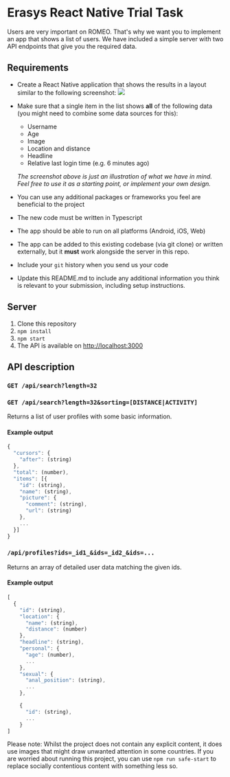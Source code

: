 # Erasys React Native Trial Task
Users are very important on ROMEO. That's why we want you to implement an app that shows a list of users. We have included a simple server with two API endpoints that give you the required data.

## Requirements
- Create a React Native application that shows the results in a layout similar to the following screenshot:
![](./data/mockup.jpg)

- Make sure that a single item in the list shows **all** of the following data (you might need to combine some data sources for this):
  - Username
  - Age
  - Image
  - Location and distance
  - Headline
  - Relative last login time (e.g. 6 minutes ago)

  *The screenshot above is just an illustration of what we have in mind. Feel free to use it as a starting point, or implement your own design.*
  
- You can use any additional packages or frameworks you feel are beneficial to the project
- The new code must be written in Typescript
- The app should be able to run on all platforms (Android, iOS, Web)
- The app can be added to this existing codebase (via git clone) or written externally, but it **must** work alongside the server in this repo.
- Include your `git` history when you send us your code
- Update this README.md to include any additional information you think is relevant to your submission, including setup instructions.

## Server
1. Clone this repository
2. `npm install`
3. `npm start`
4. The API is available on [http://localhost:3000](http://localhost:3000)

## API description
### `GET /api/search?length=32`
### `GET /api/search?length=32&sorting=[DISTANCE|ACTIVITY]`
Returns a list of user profiles with some basic information.

#### Example output
```javascript
{
  "cursors": {
    "after": (string)
  },
  "total": (number),
  "items": [{
    "id": (string),
    "name": (string),
    "picture": {
      "comment": (string),
      "url": (string)
    },
    ...
  }]
}
```

### `/api/profiles?ids=_id1_&ids=_id2_&ids=...`
Returns an array of detailed user data matching the given ids.

#### Example output
```javascript
[
  {
    "id": (string),
    "location": {
      "name": (string),
      "distance": (number)
    },
    "headline": (string),
    "personal": {
      "age": (number),
      ...
    },
    "sexual": {
      "anal_position": (string),
      ...
    },

    {
      "id": (string),
      ...
    }
]
```

Please note: Whilst the project does not contain any explicit content, it does use images
that might draw unwanted attention in some countries. If you are worried about running this
project, you can use `npm run safe-start` to replace socially contentious content with something
less so.